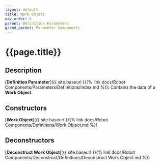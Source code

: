 ```yaml
---
layout: default
title: Work Object
nav_order: 6
parent: Definition Parameters
grand_parent: Parameter Components
---
```



# **{{page.title}}**

## **Description**

[**Definition Parameter**]({{ site.baseurl }}{% link docs/Robot Components/Parameters/Definitions/index.md %})**:** 
Contains the data of a **Work Object**.

## **Constructors**

[**Work Object**]({{ site.baseurl }}{% link docs/Robot Components/Definitions/Work Object.md %})

## **Deconstructors**

[**Deconstruct Work Object**]({{ site.baseurl }}{% link docs/Robot Components/Deconstruct/Definitions/Deconstruct Work Object.md %})
